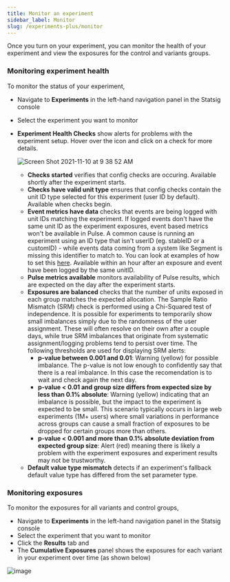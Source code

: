 ```yaml
---
title: Monitor an experiment
sidebar_label: Monitor
slug: /experiments-plus/monitor
---
```


Once you turn on your experiment, you can monitor the health of your experiment and view the exposures for the control and variants groups.

### Monitoring experiment health
To monitor the status of your experiment, 
 - Navigate to **Experiments** in the left-hand navigation panel in the Statsig console
 - Select the experiment you want to monitor 
 - **Experiment Health Checks** show alerts for problems with the experiment setup.  Hover over the icon and click on a check for more details.
   
   ![Screen Shot 2021-11-10 at 9 38 52 AM](https://user-images.githubusercontent.com/90343952/141164665-9f4d28b6-0d93-4cd1-a01a-e576f9049544.png)
  
    - **Checks started** verifies that config checks are occuring.  Available shortly after the experiment starts.  
    - **Checks have valid unit type** ensures that config checks contain the unit ID type selected for this experiment (user ID by default).  Available when checks begin.
    - **Event metrics have data** checks that events are being logged with unit IDs matching the experiment.  If logged events don't have the same unit ID as the experiment exposures, event based metrics won't be available in Pulse. A common cause is running an experiment using an ID type that isn't userID (eg. stableID or a customID) - while events data coming from a system like Segment is missing this identifier to match to. You can look at examples of how to set this [here](/integrations/data-connectors/segment#user-ids-and-custom-ids). Available within an hour after an exposure and event have been logged by the same unitID.
    - **Pulse metrics available** monitors availability of Pulse results, which are expected on the day after the experiment starts.  
    - **Exposures are balanced** checks that the number of units exposed in each group matches the expected allocation.  The Sample Ratio Mismatch (SRM) check is performed using a Chi-Squared test of independence. It is possible for experiments to temporarily show small imbalances simply due to the randomness of the user assignment.  These will often resolve on their own after a couple days, while true SRM imbalances that originate from systematic assignment/logging problems tend to persist over time.  The following thresholds are used for displaying SRM alerts:
      - **p-value between 0.001 and 0.01**: Warning (yellow) for possible imbalance. The p-value is not low enough to confidently say that there is a real imbalance.  In this case the recomendation is to wait and check again the next day.
      - **p-value < 0.01 and group size differs from expected size by less than 0.1% absolute**: Warning (yellow) indicating that an imbalance is possible, but the impact to the experiment is expected to be small.  This scenario typically occurs in large web experiments (1M+ users) where small variations in performance across groups can cause a small fraction of exposures to be dropped for certain groups more than others. 
      - **p-value < 0.001 and more than 0.1% absolute deviation from expected group size**: Alert (red) meaning there is likely a problem with the experiment exposures and experiment results may not be trustworthy.   
    - **Default value type mismatch** detects if an experiment's fallback default value type has differed from the set parameter type.
 
### Monitoring exposures

To monitor the exposures for all variants and control groups,
 -  Navigate to **Experiments** in the left-hand navigation panel in the Statsig console
 -  Select the experiment that you want to monitor
 -  Click the **Results** tab and  
 -  The **Cumulative Exposures** panel shows the exposures for each variant in your experiment over time (as shown below)
   
   ![image](https://user-images.githubusercontent.com/1315028/129122046-6d61f5fb-ed26-49d7-a774-52604c1aaa3a.png)
